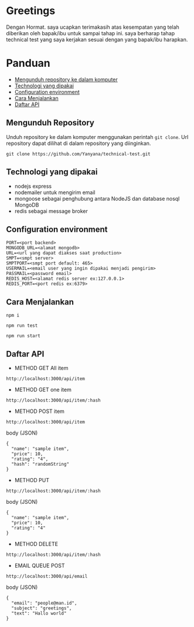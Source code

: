 # Greetings
Dengan Hormat.
saya ucapkan terimakasih atas kesempatan yang telah diberikan oleh bapak/ibu untuk sampai tahap ini.
saya berharap tahap technical test yang saya kerjakan sesuai dengan yang bapak/ibu harapkan.
# Panduan
* [Mengunduh repository ke dalam komputer](https://github.com/Yanyana/technical-test/tree/master#mengunduh-repository)
* [Technologi yang dipakai](https://github.com/Yanyana/technical-test/tree/master#technologi-yang-dipakai)
* [Configuration environment](https://github.com/Yanyana/technical-test/tree/master#configuration-environment)
* [Cara Menjalankan](https://github.com/Yanyana/technical-test/tree/master#cara-menjalankan)
* [Daftar API](https://github.com/Yanyana/technical-test/tree/master#daftar-api)

## Mengunduh Repository
Unduh repository ke dalam komputer menggunakan perintah `git clone`. Url
repository dapat dilihat di dalam repository yang diinginkan.

```
git clone https://github.com/Yanyana/technical-test.git
```

## Technologi yang dipakai
* nodejs express
* nodemailer untuk mengirim email
* mongoose sebagai penghubung antara NodeJS dan database nosql MongoDB
* redis sebagai message broker


## Configuration environment
```
PORT=<port backend>
MONGODB_URL=<alamat mongodb>
URL=<url yang dapat diakses saat production>
SMPT=<smpt server>
SMPTPORT=<smpt port default: 465>
USERMAIL=<email user yang ingin dipakai menjadi pengirim>
PASSMAIL=<password email>
REDIS_HOST=<alamat redis server ex:127.0.0.1>
REDIS_PORT=<port redis ex:6379>
```

## Cara Menjalankan
```
npm i
```
```
npm run test
```
```
npm run start
```

## Daftar API
* METHOD GET All item
```
​http://localhost:3000/api/item
```

* METHOD GET one item
```
​http://localhost:3000/api/item/:hash
```

* METHOD POST item
```
​http://localhost:3000/api/item
```

body (JSON)
```
{
  "name": "sample item",
  "price": 10,
  "rating": "4",
  "hash": "randomString"
}
```

* METHOD PUT
```
​http://localhost:3000/api/item/:hash
```

body (JSON)
```
{
  "name": "sample item",
  "price": 10,
  "rating": "4"
}
```

* METHOD DELETE
```
​http://localhost:3000/api/item/:hash
```

* EMAIL QUEUE POST
```
​http://localhost:3000/api/email
```
body (JSON)
```
{
  "email": "people@man.id",
  "subject": "greetings",
  "text": "Hallo world"
}
```
